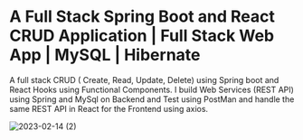 # A Full Stack Spring Boot and React CRUD Application | Full Stack Web App | MySQL | Hibernate

A full stack CRUD ( Create, Read, Update, Delete) using Spring boot and React Hooks using Functional Components. I build Web Services (REST API) using Spring and MySql on Backend and Test using PostMan and handle the same REST API in React for the Frontend using axios.


![2023-02-14 (2)](https://user-images.githubusercontent.com/94818747/218645111-5d021999-a060-4004-afd6-7c43e044e6e1.png)
